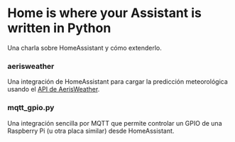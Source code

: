 # Home is where your Assistant is written in Python

Una charla sobre HomeAssistant y cómo extenderlo.

### aerisweather

Una integración de HomeAssistant para cargar la predicción meteorológica usando el [API de AerisWeather](https://www.aerisweather.com/support/docs/api/).

### mqtt_gpio.py

Una integración sencilla por MQTT que permite controlar un GPIO de una Raspberry Pi (u otra placa similar) desde HomeAssistant.
